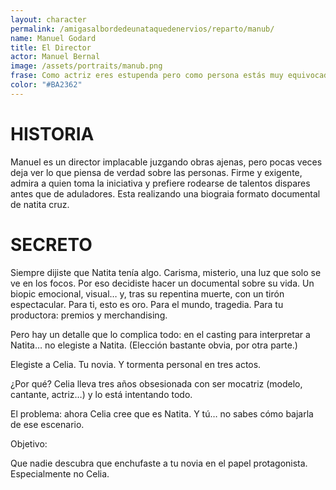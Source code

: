 ```yaml
---
layout: character
permalink: /amigasalbordedeunataquedenervios/reparto/manub/
name: Manuel Godard
title: El Director
actor: Manuel Bernal 
image: /assets/portraits/manub.png
frase: Como actriz eres estupenda pero como persona estás muy equivocada
color: "#BA2362"
---
```


# HISTORIA

Manuel es un director implacable juzgando obras ajenas, pero pocas veces deja ver lo que piensa de verdad sobre las personas. Firme y exigente, admira a quien toma la iniciativa y prefiere rodearse de talentos dispares antes que de aduladores. Esta realizando una biograia formato documental de natita cruz.

# SECRETO

Siempre dijiste que Natita tenía algo.
Carisma, misterio, una luz que solo se ve en los focos.
Por eso decidiste hacer un documental sobre su vida.
Un biopic emocional, visual… y, tras su repentina muerte, con un tirón espectacular.
Para ti, esto es oro. Para el mundo, tragedia. Para tu productora: premios y merchandising.

Pero hay un detalle que lo complica todo:
en el casting para interpretar a Natita… no elegiste a Natita.
(Elección bastante obvia, por otra parte.)

Elegiste a Celia.
Tu novia. Y tormenta personal en tres actos.

¿Por qué?
Celia lleva tres años obsesionada con ser mocatriz (modelo, cantante, actriz…) y lo está intentando todo.


El problema:
ahora Celia cree que es Natita.
Y tú… no sabes cómo bajarla de ese escenario.

Objetivo:

Que nadie descubra que enchufaste a tu novia en el papel protagonista. Especialmente no Celia.
